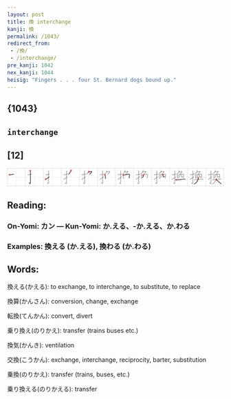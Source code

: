 ```yaml
---
layout: post
title: 換 interchange
kanji: 換
permalink: /1043/
redirect_from:
 - /換/
 - /interchange/
pre_kanji: 1042
nex_kanji: 1044
heisig: "Fingers . . . four St. Bernard dogs bound up."
---
```


## {1043}

## `interchange`

## [12]

<div class="stroke"><img src="../images/E68F9B.png" /></div>

## Reading:

### On-Yomi: カン &mdash; Kun-Yomi: か.える、-か.える、か.わる

### Examples: 換える (か.える), 換わる (か.わる)

## Words:

換える(かえる): to exchange, to interchange, to substitute, to replace

換算(かんさん): conversion, change, exchange

転換(てんかん): convert, divert

乗り換え(のりかえ): transfer (trains buses etc.)

換気(かんき): ventilation

交換(こうかん): exchange, interchange, reciprocity, barter, substitution

乗換(のりかえ): transfer (trains, buses, etc.)

乗り換える(のりかえる): transfer

